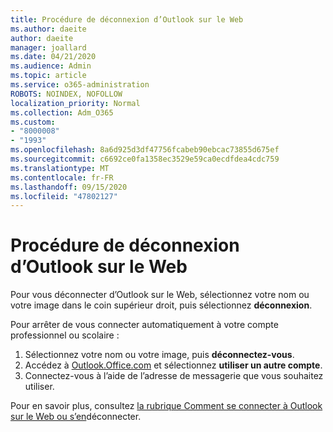 ```yaml
---
title: Procédure de déconnexion d’Outlook sur le Web
ms.author: daeite
author: daeite
manager: joallard
ms.date: 04/21/2020
ms.audience: Admin
ms.topic: article
ms.service: o365-administration
ROBOTS: NOINDEX, NOFOLLOW
localization_priority: Normal
ms.collection: Adm_O365
ms.custom:
- "8000008"
- "1993"
ms.openlocfilehash: 8a6d925d3df47756fcabeb90ebcac73855d675ef
ms.sourcegitcommit: c6692ce0fa1358ec3529e59ca0ecdfdea4cdc759
ms.translationtype: MT
ms.contentlocale: fr-FR
ms.lasthandoff: 09/15/2020
ms.locfileid: "47802127"
---
```

# <a name="how-to-sign-out-of-outlook-on-the-web"></a>Procédure de déconnexion d’Outlook sur le Web

Pour vous déconnecter d’Outlook sur le Web, sélectionnez votre nom ou votre image dans le coin supérieur droit, puis sélectionnez **déconnexion**.

Pour arrêter de vous connecter automatiquement à votre compte professionnel ou scolaire :

1. Sélectionnez votre nom ou votre image, puis **déconnectez-vous**.
1. Accédez à [Outlook.Office.com](https://outlook.office.com/) et sélectionnez **utiliser un autre compte**.
1. Connectez-vous à l’aide de l’adresse de messagerie que vous souhaitez utiliser.

Pour en savoir plus, consultez [la rubrique Comment se connecter à Outlook sur le Web ou s’en](https://support.office.com/article/763fab4d-0138-4814-b450-37fc286bcb79)déconnecter.